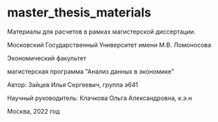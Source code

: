 # master_thesis_materials
Материалы для расчетов в рамках магистерской диссертации.


Московский Государственный Университет имени М.В. Ломоносова

Экономический факультет

магистерская программа "Анализ данных в экономике"

Автор: Зайцев Илья Сергеевич, группа э641

Научный руководитель: Клачкова Ольга Александровна, к.э.н 

Москва, 2022 год

